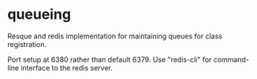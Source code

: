 queueing
========

Resque and redis implementation for maintaining queues for class registration.

Port setup at 6380 rather than default 6379.
Use "redis-cli" for command-line interface to the redis server.
